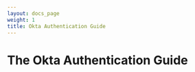 ```yaml
---
layout: docs_page
weight: 1
title: Okta Authentication Guide
---
```


# The Okta Authentication Guide
